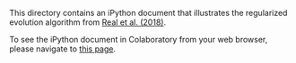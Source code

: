This directory contains an iPython document that illustrates the
regularized evolution algorithm from
[Real et al. (2018)](https://arxiv.org/abs/1802.01548).

To see the iPython document in Colaboratory from your web browser, please
navigate to [this page](https://colab.research.google.com/github/google-research/google-research/blob/master/evolution/regularized_evolution_algorithm/regularized_evolution.ipynb).
